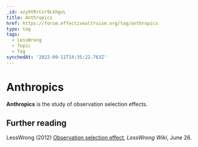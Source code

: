 ```yaml
---
_id: azy9tRrCxr9LkhgvL
title: Anthropics
href: https://forum.effectivealtruism.org/tag/anthropics
type: tag
tags:
  - LessWrong
  - Topic
  - Tag
synchedAt: '2022-09-11T14:35:22.763Z'
---
```

# Anthropics

**Anthropics** is the study of observation selection effects.

Further reading
---------------

LessWrong (2012) [Observation selection effect](https://www.lesswrong.com/revisions/tag/observation-selection-effect), *LessWrong Wiki*, June 26.